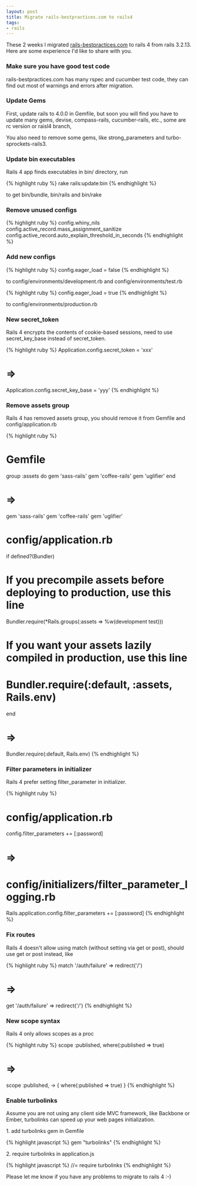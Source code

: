 ```yaml
---
layout: post
title: Migrate rails-bestpractices.com to rails4
tags:
- rails
---
```


These 2 weeks I migrated [rails-bestpractices.com][1] to rails 4 from
rails 3.2.13. Here are some experience I'd like to share with you.

### Make sure you have good test code

rails-bestpractices.com has many rspec and cucumber test code, they can
find out most of warnings and errors after migration.

### Update Gems

First, update rails to 4.0.0 in Gemfile, but soon you will find you have
to update many gems, devise, compass-rails, cucumber-rails, etc., some
are rc version or raisl4 branch,

You also need to remove some gems, like strong_parameters and
turbo-sprockets-rails3.

### Update bin executables

Rails 4 app finds executables in bin/ directory, run

{% highlight ruby %}
rake rails:update:bin
{% endhighlight %}

to get bin/bundle, bin/rails and bin/rake

### Remove unused configs

{% highlight ruby %}
config.whiny_nils
config.active_record.mass_assignment_sanitize
config.active_record.auto_explain_threshold_in_seconds
{% endhighlight %}

### Add new configs

{% highlight ruby %}
config.eager_load = false
{% endhighlight %}

to config/environments/development.rb and config/environments/test.rb

{% highlight ruby %}
config.eager_load = true
{% endhighlight %}

to config/environments/production.rb

### New secret_token

Rails 4 encrypts the contents of cookie-based sessions, need to use
secret_key_base instead of secret_token.

{% highlight ruby %}
Application.config.secret_token = 'xxx'
# =>
Application.config.secret_key_base = 'yyy'
{% endhighlight %}

### Remove assets group

Rails 4 has removed assets group, you should remove it from Gemfile and
config/application.rb

{% highlight ruby %}
# Gemfile
group :assets do
  gem 'sass-rails'
  gem 'coffee-rails'
  gem 'uglifier'
end
# =>
gem 'sass-rails'
gem 'coffee-rails'
gem 'uglifier'

# config/application.rb
if defined?(Bundler)
  # If you precompile assets before deploying to production, use this line
  Bundler.require(*Rails.groups(:assets => %w(development test)))
  # If you want your assets lazily compiled in production, use this line
  # Bundler.require(:default, :assets, Rails.env)
end
# =>
Bundler.require(:default, Rails.env)
{% endhighlight %}

### Filter parameters in initializer

Rails 4 prefer setting filter_parameter in initializer.

{% highlight ruby %}
# config/application.rb
config.filter_parameters += [:password]
# =>
# config/initializers/filter_parameter_logging.rb
Rails.application.config.filter_parameters += [:password]
{% endhighlight %}

### Fix routes

Rails 4 doesn't allow using match (without setting via get or post), should
use get or post instead, like

{% highlight ruby %}
match '/auth/failure' => redirect('/')
# =>
get '/auth/failure' => redirect('/')
{% endhighlight %}

### New scope syntax

Rails 4 only allows scopes as a proc

{% highlight ruby %}
scope :published, where(:published => true)
# =>
scope :published, -> { where(:published => true) }
{% endhighlight %}

### Enable turbolinks

Assume you are not using any client side MVC framework, like Backbone or
Ember, turbolinks can speed up your web pages initialization.

1\. add turbolinks gem in Gemfile

{% highlight javascript %}
gem "turbolinks"
{% endhighlight %}

2\. require turbolinks in application.js

{% highlight javascript %}
//= require turbolinks
{% endhighlight %}

Please let me know if you have any problems to migrate to rails 4 :-)

[1]: http://rails-bestpractces.com
